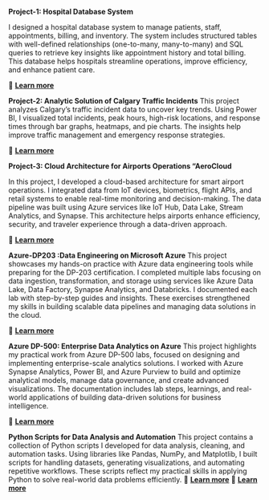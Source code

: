 **Project-1: Hospital Database System**

I designed a hospital database system to manage patients, staff, appointments, billing, and inventory. The system includes structured tables with well-defined relationships (one-to-many, many-to-many) and SQL queries to retrieve key insights like appointment history and total billing. This database helps hospitals streamline operations, improve efficiency, and enhance patient care.  

🔗 **[Learn more](https://github.com/Sashidhar99/Course-Projects/blob/5038d50b559c6fbd9def7e1a49c42a3205cea4a1/Git%20Hub%20Article%20(1).pdf)**

**Project-2: Analytic Solution of Calgary Traffic Incidents**
This project analyzes Calgary’s traffic incident data to uncover key trends. Using Power BI, I visualized total incidents, peak hours, high-risk locations, and response times through bar graphs, heatmaps, and pie charts. The insights help improve traffic management and emergency response strategies.

🔗 **[Learn more](https://github.com/Sashidhar99/Course-Projects/blob/5f00d3e7c035f92b13a95d4b2311ee3c8dd3447f/Report%20on%20Analytic%20Solution%20Of%20Calgary%20Traffic%20Incident%20Analysis.pdf)**

**Project-3: Cloud Architecture for Airports Operations “AeroCloud**

In this project, I developed a cloud-based architecture for smart airport operations. I integrated data from IoT devices, biometrics, flight APIs, and retail systems to enable real-time monitoring and decision-making. The data pipeline was built using Azure services like IoT Hub, Data Lake, Stream Analytics, and Synapse. This architecture helps airports enhance efficiency, security, and traveler experience through a data-driven approach.

🔗 **[Learn more](https://github.com/Sashidhar99/Course-Projects/blob/5a2397d2a642948971a786b5d74732ec8a70c4a8/Cloud%20Architecture%20for%20Airport%20Operations_Article.pdf)**

**Azure-DP203 :Data Engineering on Microsoft Azure**
This project showcases my hands-on practice with Azure data engineering tools while preparing for the DP-203 certification. I completed multiple labs focusing on data ingestion, transformation, and storage using services like Azure Data Lake, Data Factory, Synapse Analytics, and Databricks. I documented each lab with step-by-step guides and insights. These exercises strengthened my skills in building scalable data pipelines and managing data solutions in the cloud.

🔗 **[Learn more](https://github.com/Sashidhar99/Course-Projects/blob/b31bc3221c2306ab43d385bb0e2818139c707e7f/DP-203-Data%20Engineering%20on%20Microsoft%20Azure.zip)**


**Azure DP-500: Enterprise Data Analytics on Azure**
This project highlights my practical work from Azure DP-500 labs, focused on designing and implementing enterprise-scale analytics solutions. I worked with Azure Synapse Analytics, Power BI, and Azure Purview to build and optimize analytical models, manage data governance, and create advanced visualizations. The documentation includes lab steps, learnings, and real-world applications of building data-driven solutions for business intelligence.

🔗 **[Learn more](https://github.com/Sashidhar99/Course-Projects/blob/35fdce3c52ac8c112e249f54df022f863a0e7d2b/DP-500-Designing%20and%20Implementing%20Enterprise)**


**Python Scripts for Data Analysis and Automation**
This project contains a collection of Python scripts I developed for data analysis, cleaning, and automation tasks. Using libraries like Pandas, NumPy, and Matplotlib, I built scripts for handling datasets, generating visualizations, and automating repetitive workflows. These scripts reflect my practical skills in applying Python to solve real-world data problems efficiently.
🔗 **[Learn more](https://github.com/Sashidhar99/Course-Projects/blob/ff8eb3e4ffe73f3d21cfb4529abbed6231d31bf6/Python%20Practice%20file%201.7z)**
🔗 **[Learn more](https://github.com/Sashidhar99/Course-Projects/blob/ff8eb3e4ffe73f3d21cfb4529abbed6231d31bf6/Python-Practice%20files.7z)**
